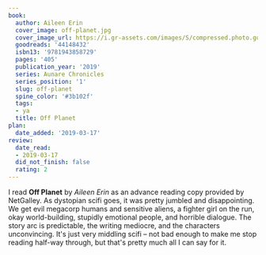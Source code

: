 ```yaml
---
book:
  author: Aileen Erin
  cover_image: off-planet.jpg
  cover_image_url: https://i.gr-assets.com/images/S/compressed.photo.goodreads.com/books/1551222186l/44148432._SX98_.jpg
  goodreads: '44148432'
  isbn13: '9781943858729'
  pages: '405'
  publication_year: '2019'
  series: Aunare Chronicles
  series_position: '1'
  slug: off-planet
  spine_color: '#3b102f'
  tags:
  - ya
  title: Off Planet
plan:
  date_added: '2019-03-17'
review:
  date_read:
  - 2019-03-17
  did_not_finish: false
  rating: 2
---
```


I read **Off Planet** by *Aileen Erin* as an advance reading copy provided by NetGalley. As dystopian scifi goes, it was pretty jumbled and disappointing. We get evil megacorp humans and sensitive aliens, a fighter girl on the run, okay world-building, stupidly emotional people, and horrible dialogue. The story arc is predictable, the writing mediocre, and the characters unconvincing. It's just very middling scifi – not bad enough to make me stop reading half-way through, but that's pretty much all I can say for it.
